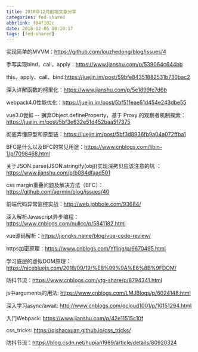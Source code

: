 ```yaml
---
title: 2018年12月前端文章分享
categories: fed-shared
abbrlink: f04f102c
date: 2018-12-05 18:10:17
tags: [fed-shared]
---
```

 
实现简单的MVVM：https://github.com/louzhedong/blog/issues/4

手写实现bind，call，apply：https://www.jianshu.com/p/539064c644bb

this、apply、call、bind:https://juejin.im/post/59bfe84351882531b730bac2

深入详解函数的柯里化：https://www.jianshu.com/p/5e1899fe7d6b

webpack4.0性能优化：https://juejin.im/post/5bf511eae51d454e243dbe55

vue3.0尝鲜 -- 摒弃Object.defineProperty，基于 Proxy 的观察者机制探索：https://juejin.im/post/5bf3e632e51d452baa5f7375

彻底弄懂原型和原型链：https://juejin.im/post/5bf3d8936fb9a04a072ffba1

BFC是什么以及BFC的常见用途：https://www.cnblogs.com/libin-1/p/7098468.html

关于JSON.parse(JSON.stringify(obj))实现深拷贝应该注意的坑 ：https://www.jianshu.com/p/b084dfaad501

css margin重叠问题及解决方法（BFC）：https://github.com/aermin/blog/issues/40

前端代码异常监控实战：http://web.jobbole.com/93684/

深入解析Javascript异步编程：https://www.cnblogs.com/nullcc/p/5841182.html

vue源码解析：https://jiongks.name/blog/vue-code-review/

https加密原理：https://www.cnblogs.com/Yfling/p/6670495.html

学习底层的虚拟DOM原理：https://nicebluejs.com/2018/09/19/%E8%99%9A%E6%8B%9FDOM/

防抖节流：https://www.cnblogs.com/ytg-share/p/8794341.html

js中arguments的用法: https://www.cnblogs.com/LMJBlogs/p/6024148.html

深入学习async/await: http://www.cnblogs.com/qcloud1001/p/10151294.html

入门Webpack: https://www.jianshu.com/p/42e11515c10f

css_tricks: https://qishaoxuan.github.io/css_tricks/

防抖节流：https://blog.csdn.net/hupian1989/article/details/80920324
